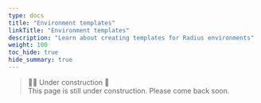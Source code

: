 ```yaml
---
type: docs
title: "Environment templates"
linkTitle: "Environment templates"
description: "Learn about creating templates for Radius environments"
weight: 100
toc_hide: true
hide_summary: true
---
```


> 👷‍♂️ Under construction 🚧 <br>
This page is still under construction. Please come back soon.